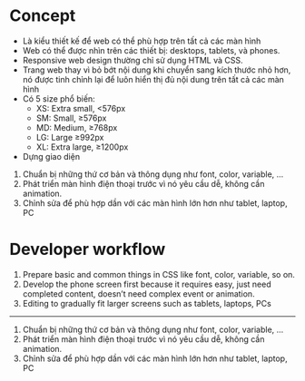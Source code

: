 # Concept

- Là kiểu thiết kế để web có thể phù hợp trên tất cả các màn hình  
- Web có thể được nhìn trên các thiết bị: desktops, tablets, và phones.  
- Responsive web design thường chỉ sử dụng HTML và CSS.  
- Trang web thay vì bỏ bớt nội dung khi chuyển sang kích thước nhỏ hơn, nó được tinh chỉnh lại để luôn hiển thị đủ nội dung trên tất cả các màn hình  
- Có 5 size phổ biến:  
  - XS: Extra small, \<576px  
  - SM: Small, ≥576px  
  - MD: Medium, ≥768px  
  - LG: Large ≥992px  
  - XL: Extra large, ≥1200px  
- Dựng giao diện  
1. Chuẩn bị những thứ cơ bản và thông dụng như font, color, variable, …  
2. Phát triển màn hình điện thoại trước vì nó yêu cầu dễ, không cần animation.  
3. Chỉnh sửa để phù hợp dần với các màn hình lớn hơn như tablet, laptop, PC

# Developer workflow

1. Prepare basic and common things in CSS like font, color, variable, so on.
2. Develop the phone screen first because it requires easy, just need completed content, doesn’t need complex event or animation.
3. Editing to gradually fit larger screens such as tablets, laptops, PCs

---

1. Chuẩn bị những thứ cơ bản và thông dụng như font, color, variable, …
2. Phát triển màn hình điện thoại trước vì nó yêu cầu dễ, không cần animation.
3. Chỉnh sửa để phù hợp dần với các màn hình lớn hơn như tablet, laptop, PC